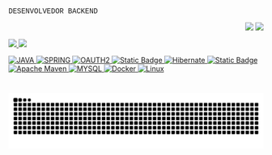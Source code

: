 <p style = "font-family:'Courier New', verdana, courier,arial,helvetica; font-size: 18" >
DESENVOLVEDOR BACKEND </p>
<p style="text-align: right">
<a href="mailto:Eduardo-Rodrigues-Dos-Santos@proton.me?subject=&body="><img src="https://img.shields.io/badge/ProtonMail-8B89CC?style=for-the-badge&logo=protonmail&logoColor=white"></a>
<a href="https://wa.me/5562994466050?text=%F0%9F%96%96Vida%20longa%20e%20pr%C3%B3spera!"><img src="https://img.shields.io/badge/WhatsApp-25D366?style=for-the-badge&logo=whatsapp&logoColor=white"></a>
</p>

<div>
<a href="https://github.com/Eduardo-Rodrigues-Dos-Santos">
<img height="180em" src="https://github-readme-stats.vercel.app/api/top-langs/?username=Eduardo-Rodrigues-Dos-Santos&layout=compact&langs_count=7&theme=dracula"/>
<img height="180em" src="https://github-readme-stats.vercel.app/api?username=Eduardo-Rodrigues-Dos-Santos&show_icons=true&theme=dracula&include_all_commits=true&count_private=true"/>
</div>

![JAVA](https://img.shields.io/badge/Java-ED8B00?style=for-the-badge&logo=openjdk&logoColor=white)
![SPRING](https://img.shields.io/badge/Spring-6DB33F?style=for-the-badge&logo=spring&logoColor=white)
![OAUTH2](https://img.shields.io/badge/OAUTH2-00000F?style=for-the-badge&logo=springsecurity&logoColor=white)
![Static Badge](https://img.shields.io/badge/JPA-FF4500?style=for-the-badge&logo=hibernate&logoColor=white)
![Hibernate](https://img.shields.io/badge/Hibernate-59666C?style=for-the-badge&logo=Hibernate&logoColor=white)
![Static Badge](https://img.shields.io/badge/Flyway-%23FF0000?style=for-the-badge&logo=flyway)
![Apache Maven](https://img.shields.io/badge/Apache%20Maven-C71A36?style=for-the-badge&logo=Apache%20Maven&logoColor=white)
![MYSQL](https://img.shields.io/badge/MySQL-00000F?style=for-the-badge&logo=mysql&logoColor=white)
![Docker](https://img.shields.io/badge/docker-%230db7ed.svg?style=for-the-badge&logo=docker&logoColor=white)
![Linux](https://img.shields.io/badge/Linux-FCC624?style=for-the-badge&logo=linux&logoColor=black)

###

<br clear="both">

<img src="https://raw.githubusercontent.com/Eduardo-Rodrigues-Dos-Santos/Eduardo-Rodrigues-Dos-Santos/output/snake.svg" alt="Snake animation" />

###
<!--
**Eduardo-Rodrigues-Dos-Santos/Eduardo-Rodrigues-Dos-Santos** is a ✨ _special_ ✨ repository because its `README.md` (this file) appears on your GitHub profile.

Here are some ideas to get you started:

- 🔭 I’m currently working on ...
- 🌱 I’m currently learning ...
- 👯 I’m looking to collaborate on ...
- 🤔 I’m looking for help with ...
- 💬 Ask me about ...
- 📫 How to reach me: ...
- 😄 Pronouns: ...
- ⚡ Fun fact: ...
-->
